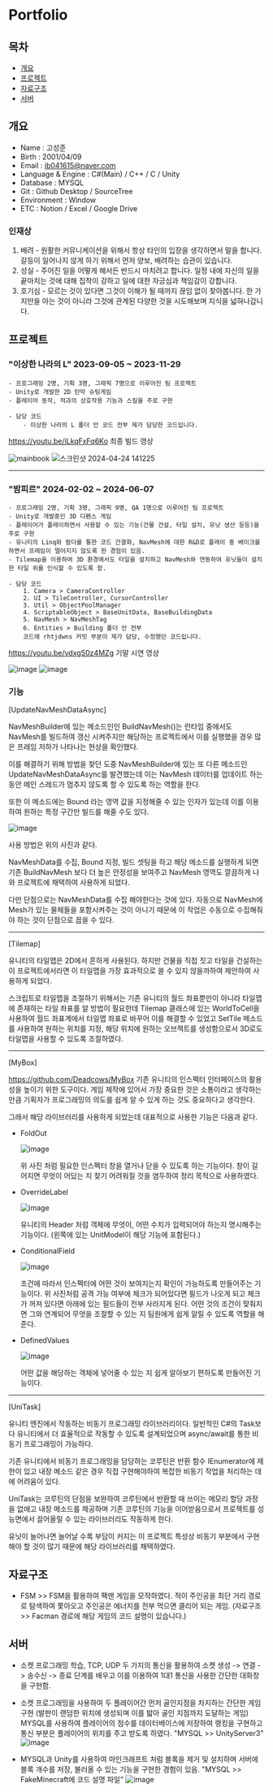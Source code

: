 # Portfolio

## 목차
- [개요](#개요)
- [프로젝트](#프로젝트)
- [자료구조](#자료구조)
- [서버](#서버)




## 개요
- Name : 고성준
- Birth : 2001/04/09
- Email : ib041615@naver.com
- Language & Engine : C#(Main) / C++ / C / Unity
- Database : MYSQL
- Git : Github Desktop / SourceTree
- Environment : Window
- ETC : Notion / Excel / Google Drive

### 인재상
1. 배려 - 원활한 커뮤니케이션을 위해서 항상 타인의 입장을 생각하면서 말을 합니다. 갈등이 일어나지 않게 하기 위해서 먼저 양보, 배려하는 습관이 있습니다.
2. 성실 - 주어진 일을 어떻게 해서든 반드시 마치려고 합니다. 일정 내에 자신의 일을 끝마치는 것에 대해 집착이 강하고 일에 대한 자긍심과 책임감이 강합니다.
3. 호기심 - 모르는 것이 있다면 그것이 이해가 될 때까지 끊임 없이 찾아봅니다. 한 가지만을 아는 것이 아니라 그것에 관계된 다양한 것을 시도해보며 지식을 넓혀나갑니다.




## 프로젝트
### "이상한 나라의 L" 2023-09-05 ~ 2023-11-29
    - 프로그래밍 2명, 기획 3명, 그래픽 7명으로 이루어진 팀 프로젝트
    - Unity로 개발한 2D 탄막 슈팅게임
    - 플레이어 동작, 적과의 상호작용 기능과 스킬을 주로 구현
      
    - 담당 코드
        - 이상한 나라의 L 폴더 안 코드 전부 제가 담당한 코드입니다.
  
https://youtu.be/iLkqFxFq6Ko 최종 빌드 영상
    
![mainbook](https://github.com/rhtjdwns/Portfolio_T/assets/64015904/969d9273-eeb1-419e-807a-f7cd7fce1f99)
![스크린샷 2024-04-24 141225](https://github.com/rhtjdwns/Portfolio_T/assets/64015904/a4fe6702-fc6a-4d7d-a14c-32752ab4ca6e)


---------------------------------------------------------------------------------------------------------------------------------------------------------------------------------------------

### "밤피르" 2024-02-02 ~ 2024-06-07
    - 프로그래밍 2명, 기획 3명, 그래픽 9명, QA 1명으로 이루어진 팀 프로젝트
    - Unity로 개발중인 3D 디펜스 게임
    - 플레이어가 플레이하면서 사용할 수 있는 기능(건물 건설, 타일 설치, 유닛 생산 등등)을 주로 구현
    - 유니티의 Linq와 람다를 통한 코드 간결화, NavMesh에 대한 R&D로 플레이 중 베이크를 하면서 프레임이 떨어지지 않도록 한 경험이 있음.
    - Tilemap을 이용하여 3D 환경에서도 타일을 설치하고 NavMesh와 연동하여 유닛들이 설치한 타일 위를 인식할 수 있도록 함.

    - 담당 코드
        1. Camera > CameraController
        2. UI > TileController, CursorController
        3. Util > ObjectPoolManager
        4. ScriptableObject > BaseUnitData, BaseBuildingData
        5. NavMesh > NavMeshTag
        6. Entities > Building 폴더 안 전부
        코드에 rhtjdwns 커밋 부분이 제가 담당, 수정했던 코드입니다.
        

https://youtu.be/vdxgS0z4MZg 기말 시연 영상
 
![image](https://github.com/rhtjdwns/Portfolio_T/assets/64015904/de9ae743-ec03-422a-b023-9e3547834c1f)
![image](https://github.com/rhtjdwns/Portfolio_T/assets/64015904/8a220b44-b6ce-4564-b972-0b2eea2e5813)

### 기능
[UpdateNavMeshDataAsync]

NavMeshBuilder에 있는 메소드인인 BuildNavMesh()는 런타임 중에서도 NavMesh를 빌드하여 갱신 시켜주지만 해당하는 프로젝트에서 이를 실행했을 경우 많은 프레임 저하가 나타나는 현상을 확인했다.

이를 해결하기 위해 방법을 찾던 도중 NavMeshBuilder에 있는 또 다른 메소드인 UpdateNavMeshDataAsync를 발견했는데 이는 NavMesh 데이터를 업데이트 하는 동안 메인 스레드가 멈추지 않도록 할 수 있도록 하는 역할을 한다.

또한 이 메소드에는 Bound 라는 영역 값을 지정해줄 수 있는 인자가 있는데 이를 이용하여 원하는 특정 구간만 빌드를 해줄 수도 있다.

![image](https://github.com/rhtjdwns/Portfolio_T/assets/64015904/5ce91407-4bc1-4cc4-b668-980593657b29)

사용 방법은 위의 사진과 같다.

NavMeshData를 수집, Bound 지정, 빌드 셋팅을 하고 해당 메소드를 실행하게 되면 기존 BuildNavMesh 보다 더 높은 안정성을 보여주고 NavMesh 영역도 깔끔하게 나와 프로젝트에 채택하여 사용하게 되었다.

다만 단점으로는 NavMeshData를 수집 해야한다는 것에 있다. 자동으로 NavMesh에 Mesh가 있는 물체들을 포함시켜주는 것이 아니기 때문에 이 작업은 수동으로 수집해줘야 하는 것이 단점으로 꼽을 수 있다.

--------------------------------------------------------------------------------------------------------------------------------------------------------------------------------------

[Tilemap]

유니티의 타일맵은 2D에서 흔하게 사용된다. 하지만 건물을 직접 짓고 타일을 건설하는 이 프로젝트에서라면 이 타일맵을 가장 효과적으로 쓸 수 있지 않을까하여 제안하여 사용하게 되었다.

스크립트로 타일맵을 조절하기 위해서는 기존 유니티의 월드 좌표뿐만이 아니라 타일맵에 존재하는 타일 좌표를 알 방법이 필요한데 Tilemap 클래스에 있는 WorldToCell을 사용하여 월드 좌표계에서 타일맵 좌표로 바꾸어
이를 해결할 수 있었고 SetTile 메소드를 사용하여 원하는 위치를 지정, 해당 위치에 원하는 오브젝트를 생성함으로서 3D로도 타일맵을 사용할 수 있도록 조절하였다.

--------------------------------------------------------------------------------------------------------------------------------------------------------------------------------------

[MyBox]

https://github.com/Deadcows/MyBox
기존 유니티의 인스펙터 인터페이스의 활용성을 높이기 위한 도구이다. 게임 제작에 있어서 가장 중요한 것은 소통이라고 생각하는 만큼 기획자가 프로그래밍의 의도를 쉽게 알 수 있게 하는 것도 중요하다고 생각한다.

그래서 해당 라이브러리를 사용하게 되었는데 대표적으로 사용한 기능은 다음과 같다.

- FoldOut
  
  ![image](https://github.com/rhtjdwns/Portfolio_T/assets/64015904/2ef67833-17ca-4257-8fb9-4bca9ac56ec7)
  
  위 사진 처럼 필요한 인스펙터 창을 열거나 닫을 수 있도록 하는 기능이다. 창이 길어지면 무엇이 어딨는 지 찾기 어려워질 것을 염두하여 정리 목적으로 사용하였다.

- OverrideLabel
  
  ![image](https://github.com/rhtjdwns/Portfolio_T/assets/64015904/9d0f0eea-3d13-4e23-b5f2-47ad391e057a)
  
  유니티의 Header 처럼 객체에 무엇이, 어떤 수치가 입력되어야 하는지 명시해주는 기능이다. (왼쪽에 있는 UnitModel이 해당 기능에 포함된다.)

- ConditionalField
  
  ![image](https://github.com/rhtjdwns/Portfolio_T/assets/64015904/03691966-a5d0-453e-973a-067a7bc5bb3c)
  
  조건에 따라서 인스펙터에 어떤 것이 보여지는지 확인이 가능하도록 만들어주는 기능이다.
  위 사진처럼 공격 가능 여부에 체크가 되어있다면 필드가 나오게 되고 체크가 꺼져 있다면 아래에 있는 필드들이 전부 사라지게 된다.
  어떤 것의 조건이 맞춰지면 그와 연계되어 무엇을 조절할 수 있는 지 팀원에게 쉽게 알릴 수 있도록 역할을 해준다.

- DefinedValues
  
  ![image](https://github.com/rhtjdwns/Portfolio_T/assets/64015904/a47cd31d-83b0-4538-a2bb-f78e42bbe5ec)
  
  어떤 값을 해당하는 객체에 넣어줄 수 있는 지 쉽게 알아보기 편하도록 만들어진 기능이다.

--------------------------------------------------------------------------------------------------------------------------------------------------------------------------------------

[UniTask]

유니티 엔진에서 작동하는 비동기 프로그래밍 라이브러리이다. 일반적인 C#의 Task보다 유니티에서 더 효율적으로 작동할 수 있도록 설계되었으며 async/await를 통한 비동기 프로그래밍이 가능하다.

기존 유니티에서 비동기 프로그래밍을 담당하는 코루틴은 반환 함수 IEnumerator에 제한이 있고 내장 메소드 같은 경우 직접 구현해야하여 복잡한 비동기 작업을 처리하는 데에 어려움이 있다.

UniTask는 코루틴의 단점을 보완하여 코루틴에서 반환할 때 쓰이는 메모리 할당 과정을 없애고 내장 메소드를 제공하며 기존 코루틴의 기능을 이어받음으로서 프로젝트를 성능면에서 끌어올릴 수 있는 라이브러리도 작동하게 한다.

유닛이 늘어나면 늘어날 수록 부담이 커지는 이 프로젝트 특성상 비동기 부분에서 구현해야 할 것이 많기 때문에 해당 라이브러리를 채택하였다.




## 자료구조
- FSM >> FSM을 활용하여 팩맨 게임을 모작하였다. 적이 주인공을 최단 거리 경로로 탐색하여 쫓아오고 주인공은 에너지를 전부 먹으면 클리어 되는 게임. (자료구조 >> Facman 경로에 해당 게임의 코드 설명이 있습니다.)





## 서버
- 소켓 프로그래밍 학습, TCP, UDP 두 가지의 통신을 활용하여 소켓 생성 -> 연결 -> 송수신 -> 종료 단계를 배우고 이를 이용하여 1대1 통신을 사용한 간단한 대화창을 구현함.
  
- 소켓 프로그래밍을 사용하여 두 플레이어간 먼저 골인지점을 차지하는 간단한 게임 구현 (발판이 랜덤한 위치에 생성되며 이를 밟아 골인 지점까지 도달하는 게임)
  MYSQL를 사용하여 플레이어의 점수를 데이터베이스에 저장하여 랭킹을 구현하고 통신 부분은 플레이어의 위치를 주고 받도록 하였다. "MYSQL >> UnityServer3"
  ![image](https://github.com/user-attachments/assets/2dfc0330-bd62-4966-b767-fc1d911d275a)
  

- MYSQL과 Unity를 사용하여 마인크래프트 처럼 블록을 제거 및 설치하며 서버에 블록 개수를 저장, 불러올 수 있는 기능을 구현한 경험이 있음. "MYSQL >> FakeMinecraft에 코드 설명 파일"
  ![image](https://github.com/user-attachments/assets/d50e794c-cc38-4349-a8ff-cd9d2ac099e0)

